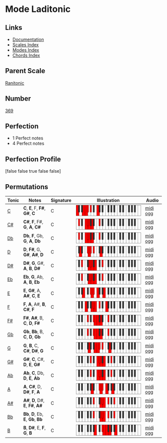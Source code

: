 # Mode Laditonic

## Links

- [Documentation](index.md)
- [Scales Index](Scales.md)
- [Modes Index](Modes.md)
- [Chords Index](Chords.md)

## Parent Scale

[Ranitonic](ScaleRanitonic.md)

## Number

[369](https://ianring.com/musictheory/scales/369)

## Perfection

- 1 Perfect notes
- 4 Perfect notes

## Perfection Profile

[false false true false false]

## Permutations

| Tonic | Notes | Signature | Illustration | Audio |
|-------|-------|-----------|--------------|-------|
| [C](ModeCNaturalLaditonic.md) | **C**, **E**, F, **F#**, **G#**, **C** | C | ![CNaturalLaditonic](ModeCNaturalLaditonic.png) | [midi](ModeCNaturalLaditonic.mid) [ogg](ModeCNaturalLaditonic.ogg) |
| [C#](ModeCSharpLaditonic.md) | **C#**, **F**, F#, **G**, **A**, **C#** | C | ![CSharpLaditonic](ModeCSharpLaditonic.png) | [midi](ModeCSharpLaditonic.mid) [ogg](ModeCSharpLaditonic.ogg) |
| [Db](ModeDFlatLaditonic.md) | **Db**, **F**, Gb, **G**, **A**, **Db** | C | ![DFlatLaditonic](ModeDFlatLaditonic.png) | [midi](ModeDFlatLaditonic.mid) [ogg](ModeDFlatLaditonic.ogg) |
| [D](ModeDNaturalLaditonic.md) | **D**, **F#**, G, **G#**, **A#**, **D** | C | ![DNaturalLaditonic](ModeDNaturalLaditonic.png) | [midi](ModeDNaturalLaditonic.mid) [ogg](ModeDNaturalLaditonic.ogg) |
| [D#](ModeDSharpLaditonic.md) | **D#**, **G**, G#, **A**, **B**, **D#** | C | ![DSharpLaditonic](ModeDSharpLaditonic.png) | [midi](ModeDSharpLaditonic.mid) [ogg](ModeDSharpLaditonic.ogg) |
| [Eb](ModeEFlatLaditonic.md) | **Eb**, **G**, Ab, **A**, **B**, **Eb** | C | ![EFlatLaditonic](ModeEFlatLaditonic.png) | [midi](ModeEFlatLaditonic.mid) [ogg](ModeEFlatLaditonic.ogg) |
| [E](ModeENaturalLaditonic.md) | **E**, **G#**, A, **A#**, **C**, **E** | C | ![ENaturalLaditonic](ModeENaturalLaditonic.png) | [midi](ModeENaturalLaditonic.mid) [ogg](ModeENaturalLaditonic.ogg) |
| [F](ModeFNaturalLaditonic.md) | **F**, **A**, A#, **B**, **C#**, **F** | C | ![FNaturalLaditonic](ModeFNaturalLaditonic.png) | [midi](ModeFNaturalLaditonic.mid) [ogg](ModeFNaturalLaditonic.ogg) |
| [F#](ModeFSharpLaditonic.md) | **F#**, **A#**, B, **C**, **D**, **F#** | C | ![FSharpLaditonic](ModeFSharpLaditonic.png) | [midi](ModeFSharpLaditonic.mid) [ogg](ModeFSharpLaditonic.ogg) |
| [Gb](ModeGFlatLaditonic.md) | **Gb**, **Bb**, B, **C**, **D**, **Gb** | C | ![GFlatLaditonic](ModeGFlatLaditonic.png) | [midi](ModeGFlatLaditonic.mid) [ogg](ModeGFlatLaditonic.ogg) |
| [G](ModeGNaturalLaditonic.md) | **G**, **B**, C, **C#**, **D#**, **G** | C | ![GNaturalLaditonic](ModeGNaturalLaditonic.png) | [midi](ModeGNaturalLaditonic.mid) [ogg](ModeGNaturalLaditonic.ogg) |
| [G#](ModeGSharpLaditonic.md) | **G#**, **C**, C#, **D**, **E**, **G#** | C | ![GSharpLaditonic](ModeGSharpLaditonic.png) | [midi](ModeGSharpLaditonic.mid) [ogg](ModeGSharpLaditonic.ogg) |
| [Ab](ModeAFlatLaditonic.md) | **Ab**, **C**, Db, **D**, **E**, **Ab** | C | ![AFlatLaditonic](ModeAFlatLaditonic.png) | [midi](ModeAFlatLaditonic.mid) [ogg](ModeAFlatLaditonic.ogg) |
| [A](ModeANaturalLaditonic.md) | **A**, **C#**, D, **D#**, **F**, **A** | C | ![ANaturalLaditonic](ModeANaturalLaditonic.png) | [midi](ModeANaturalLaditonic.mid) [ogg](ModeANaturalLaditonic.ogg) |
| [A#](ModeASharpLaditonic.md) | **A#**, **D**, D#, **E**, **F#**, **A#** | C | ![ASharpLaditonic](ModeASharpLaditonic.png) | [midi](ModeASharpLaditonic.mid) [ogg](ModeASharpLaditonic.ogg) |
| [Bb](ModeBFlatLaditonic.md) | **Bb**, **D**, Eb, **E**, **Gb**, **Bb** | C | ![BFlatLaditonic](ModeBFlatLaditonic.png) | [midi](ModeBFlatLaditonic.mid) [ogg](ModeBFlatLaditonic.ogg) |
| [B](ModeBNaturalLaditonic.md) | **B**, **D#**, E, **F**, **G**, **B** | C | ![BNaturalLaditonic](ModeBNaturalLaditonic.png) | [midi](ModeBNaturalLaditonic.mid) [ogg](ModeBNaturalLaditonic.ogg) |
